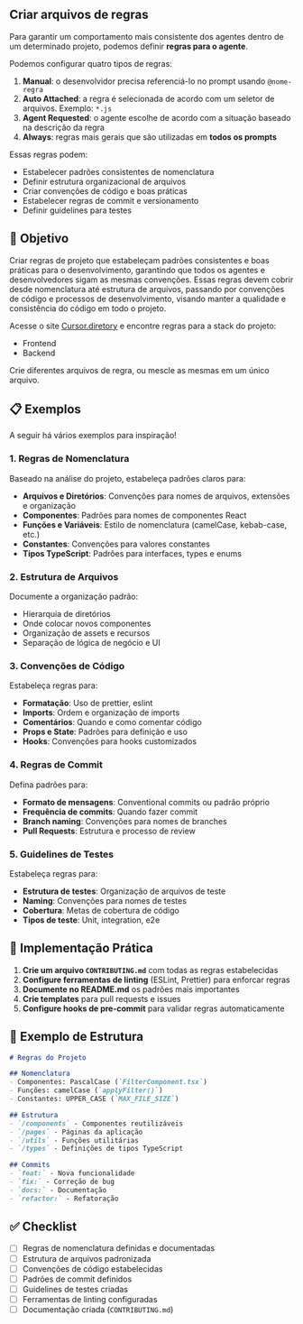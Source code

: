 ## Criar arquivos de regras

Para garantir um comportamento mais consistente dos agentes dentro de um determinado projeto, podemos definir **regras para o agente**.

Podemos configurar quatro tipos de regras:
1. **Manual**: o desenvolvidor precisa referenciá-lo no prompt usando `@nome-regra`
2. **Auto Attached**: a regra é selecionada de acordo com um seletor de arquivos. Exemplo: `*.js`
3. **Agent Requested**: o agente escolhe de acordo com a situação baseado na descrição da regra
4. **Always**: regras mais gerais que são utilizadas em **todos os prompts**

Essas regras podem:
- Estabelecer padrões consistentes de nomenclatura
- Definir estrutura organizacional de arquivos
- Criar convenções de código e boas práticas
- Estabelecer regras de commit e versionamento
- Definir guidelines para testes


## 🎯 Objetivo

Criar regras de projeto que estabeleçam padrões consistentes e boas práticas para o desenvolvimento, garantindo que todos os agentes e desenvolvedores sigam as mesmas convenções. Essas regras devem cobrir desde nomenclatura até estrutura de arquivos, passando por convenções de código e processos de desenvolvimento, visando manter a qualidade e consistência do código em todo o projeto.

Acesse o site [Cursor.diretory](https://cursor.directory/rules) e encontre regras para a stack do projeto:
- Frontend
- Backend

Crie diferentes arquivos de regra, ou mescle as mesmas em um único arquivo.

## 📋 Exemplos

A seguir há vários exemplos para inspiração!

### 1. Regras de Nomenclatura

Baseado na análise do projeto, estabeleça padrões claros para:

- **Arquivos e Diretórios**: Convenções para nomes de arquivos, extensões e organização
- **Componentes**: Padrões para nomes de componentes React
- **Funções e Variáveis**: Estilo de nomenclatura (camelCase, kebab-case, etc.)
- **Constantes**: Convenções para valores constantes
- **Tipos TypeScript**: Padrões para interfaces, types e enums

### 2. Estrutura de Arquivos

Documente a organização padrão:

- Hierarquia de diretórios
- Onde colocar novos componentes
- Organização de assets e recursos
- Separação de lógica de negócio e UI

### 3. Convenções de Código

Estabeleça regras para:

- **Formatação**: Uso de prettier, eslint
- **Imports**: Ordem e organização de imports
- **Comentários**: Quando e como comentar código
- **Props e State**: Padrões para definição e uso
- **Hooks**: Convenções para hooks customizados

### 4. Regras de Commit

Defina padrões para:

- **Formato de mensagens**: Conventional commits ou padrão próprio
- **Frequência de commits**: Quando fazer commit
- **Branch naming**: Convenções para nomes de branches
- **Pull Requests**: Estrutura e processo de review

### 5. Guidelines de Testes

Estabeleça regras para:

- **Estrutura de testes**: Organização de arquivos de teste
- **Naming**: Convenções para nomes de testes
- **Cobertura**: Metas de cobertura de código
- **Tipos de teste**: Unit, integration, e2e

## 🔧 Implementação Prática

1. **Crie um arquivo `CONTRIBUTING.md`** com todas as regras estabelecidas
2. **Configure ferramentas de linting** (ESLint, Prettier) para enforcar regras
3. **Documente no README.md** os padrões mais importantes
4. **Crie templates** para pull requests e issues
5. **Configure hooks de pre-commit** para validar regras automaticamente

## 📝 Exemplo de Estrutura

```markdown
# Regras do Projeto

## Nomenclatura
- Componentes: PascalCase (`FilterComponent.tsx`)
- Funções: camelCase (`applyFilter()`)
- Constantes: UPPER_CASE (`MAX_FILE_SIZE`)

## Estrutura
- `/components` - Componentes reutilizáveis
- `/pages` - Páginas da aplicação
- `/utils` - Funções utilitárias
- `/types` - Definições de tipos TypeScript

## Commits
- `feat:` - Nova funcionalidade
- `fix:` - Correção de bug
- `docs:` - Documentação
- `refactor:` - Refatoração
```

## ✅ Checklist

- [ ] Regras de nomenclatura definidas e documentadas
- [ ] Estrutura de arquivos padronizada
- [ ] Convenções de código estabelecidas
- [ ] Padrões de commit definidos
- [ ] Guidelines de testes criadas
- [ ] Ferramentas de linting configuradas
- [ ] Documentação criada (`CONTRIBUTING.md`)